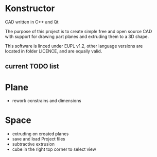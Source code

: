 # Konstructor

CAD written in C++ and Qt

The purpose of this project is to create simple free and open source CAD with support for drawing part planes and extruding them to a 3D shape.

This software is linced under EUPL v1.2, other language versions are located in folder LICENCE, and are equally valid.

## current TODO list

# Plane

- rework constrains and dimensions

# Space

- extruding on created planes
- save and load Project files
- subtractive extrusion
- cube in the right top corner to select view
